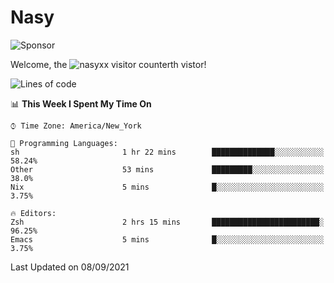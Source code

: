# Nasy

<!--
<p align="center">
<img height="200" src="https://github-readme-stats.vercel.app/api?username=nasyxx&count_private=true&show_icons=true&theme=dracula&include_all_commits=true"/>
<img height="200" src="https://github-readme-stats.vercel.app/api/top-langs/?username=nasyxx&theme=dracula&hide=html,jupyter+notebook&count_private=true&show_icons=true"/>
</p>

  
----------------
-->

![Sponsor](https://img.shields.io/static/v1.svg?label=Sponsor&message=%E2%9D%A4&logo=GitHub&style=flat&color=pink)
 
Welcome, the ![nasyxx visitor counter](https://count.getloli.com/get/@nasyxx?theme=rule34)th vistor!
 
<!--START_SECTION:waka-->
![Lines of code](https://img.shields.io/badge/From%20Hello%20World%20I%27ve%20Written-5.4%20million%20lines%20of%20code-blue)

📊 **This Week I Spent My Time On** 

```text
⌚︎ Time Zone: America/New_York

💬 Programming Languages: 
sh                       1 hr 22 mins        ██████████████░░░░░░░░░░░   58.24% 
Other                    53 mins             █████████░░░░░░░░░░░░░░░░   38.0% 
Nix                      5 mins              █░░░░░░░░░░░░░░░░░░░░░░░░   3.75%

🔥 Editors: 
Zsh                      2 hrs 15 mins       ████████████████████████░   96.25% 
Emacs                    5 mins              █░░░░░░░░░░░░░░░░░░░░░░░░   3.75%

```


 Last Updated on 08/09/2021
<!--END_SECTION:waka-->

<!-- ![visitors](https://visitor-badge.laobi.icu/badge?page_id=nasyxx.nasyxx) -->
